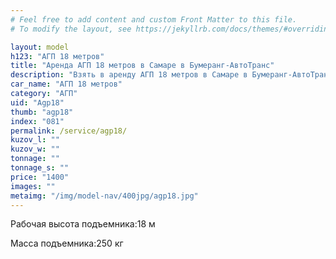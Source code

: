 ```yaml
---
# Feel free to add content and custom Front Matter to this file.
# To modify the layout, see https://jekyllrb.com/docs/themes/#overriding-theme-defaults

layout: model
h123: "АГП 18 метров"
title: "Аренда АГП 18 метров в Самаре в Бумеранг-АвтоТранс"
description: "Взять в аренду АГП 18 метров в Самаре в Бумеранг-АвтоТранс"
car_name: "АГП 18 метров"
category: "АГП"
uid: "Agp18"
thumb: "agp18"
index: "081"
permalink: /service/agp18/
kuzov_l: ""
kuzov_w: ""
tonnage: ""
tonnage_s: ""
price: "1400"
images: ""
metaimg: "/img/model-nav/400jpg/agp18.jpg"
---
```


<p><span>Рабочая высота подъемника:</span><span>18 м</span></p>

<p><span>Масса подъемника:</span><span>250 кг</span></p>
